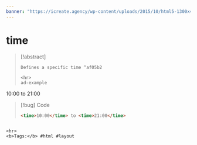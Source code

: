 ```yaml
---
banner: "https://icreate.agency/wp-content/uploads/2015/10/html5-1300x470.gif"
---
```

# time
> [!abstract]
> ````
> Defines a specific time ^af05b2
> 
> <hr>
> ad-example
<time>10:00</time> to <time>21:00</time>

> [!bug] Code
> ~~~html
> <time>10:00</time> to <time>21:00</time>
> ~~~


````

<hr>
<b>Tags:</b> #html #layout